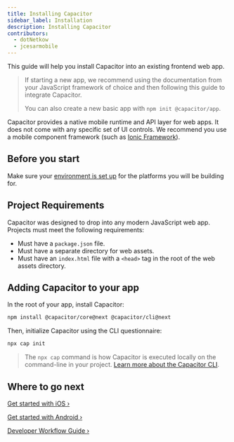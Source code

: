 ```yaml
---
title: Installing Capacitor
sidebar_label: Installation
description: Installing Capacitor
contributors:
  - dotNetkow
  - jcesarmobile
---
```


This guide will help you install Capacitor into an existing frontend web app.

> If starting a new app, we recommend using the documentation from your JavaScript framework of choice and then following this guide to integrate Capacitor.
>
> You can also create a new basic app with `npm init @capacitor/app`.

Capacitor provides a native mobile runtime and API layer for web apps. It does not come with any specific set of UI controls. We recommend you use a mobile component framework (such as [Ionic Framework](https://ionicframework.com/)).

## Before you start

Make sure your [environment is set up](getting-started/environment-setup.md) for the platforms you will be building for.

## Project Requirements

Capacitor was designed to drop into any modern JavaScript web app. Projects must meet the following requirements:

- Must have a `package.json` file.
- Must have a separate directory for web assets.
- Must have an `index.html` file with a `<head>` tag in the root of the web assets directory.

## Adding Capacitor to your app

In the root of your app, install Capacitor:

```bash
npm install @capacitor/core@next @capacitor/cli@next
```

Then, initialize Capacitor using the CLI questionnaire:

```bash
npx cap init
```

> The `npx cap` command is how Capacitor is executed locally on the command-line in your project. [Learn more about the Capacitor CLI](cli.md).

## Where to go next

[Get started with iOS &#8250;](ios.md)

[Get started with Android &#8250;](android.md)

[Developer Workflow Guide &#8250;](basics/workflow.md)
